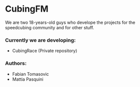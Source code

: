 # CubingFM

We are two 18-years-old guys who develope the projects for the speedcubing community and for other stuff.

### Currently we are developing:
- CubingRace (Private repository)

### Authors:
- Fabian Tomasovic
- Mattia Pasquini
